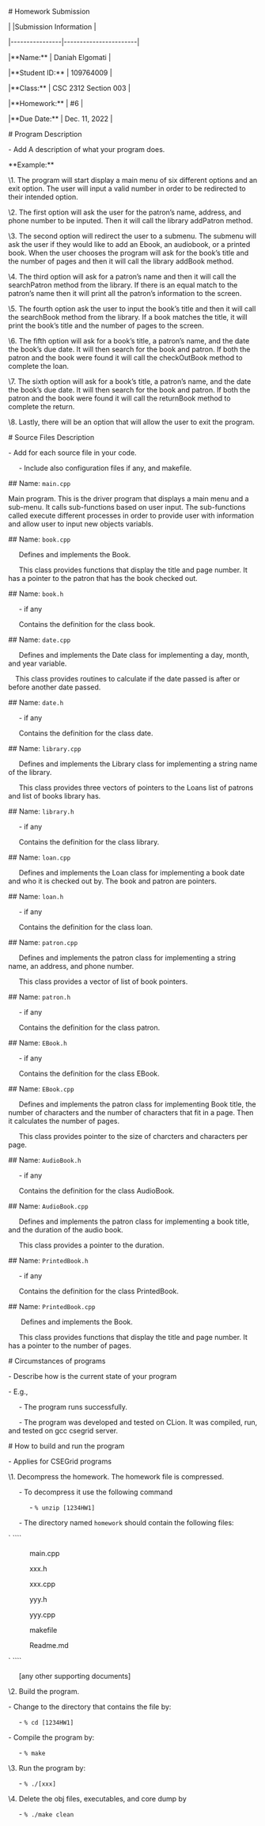 ﻿<!-- COMPLETE AND EDIT THE INFORMATION IN THIS TEMPLATE. 

Example information should be removed. -->

\# Homework Submission

|                |Submission Information | 

\|----------------|-----------------------|

|\*\*Name:\*\*       |    Daniah Elgomati    |

|\*\*Student ID:\*\* |      109764009        |                 

|\*\*Class:\*\*      |  CSC 2312 Section 003 |

|\*\*Homework:\*\*   |  #6                   |

|\*\*Due Date:\*\*   |  Dec. 11, 2022        |



\#  Program Description

\- Add A description of what your program does.

\*\*Example:\*\*

\1. The program will start display a main menu of six different options and an exit option. The user will input a valid number in order to be redirected to their intended option. 

\2. The first option will ask the user for the patron’s name, address, and phone number to be inputed. Then it will call the library addPatron method.

\3. The second option will redirect the user to a submenu. The submenu will ask the user if they would like to add an Ebook, an audiobook, or a printed book. When the user chooses the program will ask for the book’s title and the  number of pages and then it will call the library addBook method.

\4. The third option will ask for a patron’s name and then it will call the searchPatron method from the library. If there is an equal match to the patron’s name then it will print all the patron’s information to the screen.  

\5. The fourth option ask the user to input the book’s title and then it will call the searchBook method from the library. If a book matches the title, it will print the book’s title and the number of pages to the screen. 

\6. The fifth option will ask for a book’s title, a patron’s name, and the date the book’s due date. It will then search for the book and patron. If both the patron and the book were found it will call the checkOutBook method to complete the loan.

\7. The sixth option will ask for a book’s title, a patron’s name, and the date the book’s due date. It will then search for the book and patron. If both the patron and the book were found it will call the returnBook method to complete the return.

\8. Lastly, there will be an option that will allow the user to exit the program.







\# Source Files Description

\- Add for each source file in your code. 

`   `- Include also configuration files if any, and makefile.

\## Name:  `main.cpp`

Main program.  This is the driver program that displays a main menu and a sub-menu. It calls sub-functions based on user input. The sub-functions called execute different processes in order to provide user with information and allow user to input new objects variabls.

\## Name: `book.cpp`

`   `Defines and implements the Book.

`   `This class provides functions that display the title and page number. It has a pointer to the patron that has the book checked out.

\## Name:  `book.h` 

`   `- if any

`   `Contains the definition for the class book.  

\## Name: `date.cpp`

`   `Defines and implements the Date class for implementing a day, month, and year variable. 

`  `This class provides routines to calculate if the date passed is after or before another date passed.

\## Name:  `date.h` 

`   `- if any

`   `Contains the definition for the class date.  

\## Name: `library.cpp`

`   `Defines and implements the Library class for implementing a string name of the library.

`   `This class provides three vectors of pointers to the Loans list of patrons and list of books library has.

\## Name:  `library.h` 

`   `- if any

`   `Contains the definition for the class library.  

\## Name: `loan.cpp`

`   `Defines and implements the Loan class for implementing a book date and who it is checked out by. The book and patron are pointers.

\## Name:  `loan.h` 

`   `- if any

`   `Contains the definition for the class loan.  

\## Name: `patron.cpp`

`   `Defines and implements the patron class for implementing a string name, an address, and phone number.

`   `This class provides a vector of list of book pointers.


\## Name:  `patron.h` 

`   `- if any

`   `Contains the definition for the class patron. 

\## Name:  `EBook.h` 

`   `- if any

`   `Contains the definition for the class EBook.  

\## Name: `EBook.cpp`

`   `Defines and implements the patron class for implementing Book title, the number of characters and the number of characters that fit in a page. Then it calculates the number of pages. 

`   `This class provides pointer to the size of charcters and characters per page.

\## Name:  `AudioBook.h` 

`   `- if any

`   `Contains the definition for the class AudioBook.  

\## Name: `AudioBook.cpp`

`   `Defines and implements the patron class for implementing a book title, and the duration of the audio book.

`   `This class provides a pointer to the duration.

\## Name:  `PrintedBook.h` 

`   `- if any

`   `Contains the definition for the class PrintedBook.  

\## Name: `PrintedBook.cpp`

`   ` Defines and implements the Book.

`   `This class provides functions that display the title and page number. It has a pointer to the number of pages.





\#  Circumstances of programs

\- Describe how is the current state of your program

\- E.g.,

`   `- The program runs successfully.  

`   `- The program was developed and tested on CLion. It was compiled, run, and tested on gcc csegrid server.



\#  How to build and run the program

\- Applies for CSEGrid programs

\1. Decompress the homework.  The homework file is compressed.  

`   `- To decompress it use the following command 

`      `- `% unzip [1234HW1]`

`   `- The directory named `homework` should contain the following files:

`   ````

`      `main.cpp

`      `xxx.h

`      `xxx.cpp

`	   `yyy.h

`	   `yyy.cpp

`      `makefile

`      `Readme.md

`   ````

`	`[any other supporting documents]

\2. Build the program.

\- Change to the directory that contains the file by: 

`   `- `% cd [1234HW1]`

\- Compile the program by: 

`   `- `% make`

\3. Run the program by:

`   `- `% ./[xxx]`

\4. Delete the obj files, executables, and core dump by

`   `- `% ./make clean`
